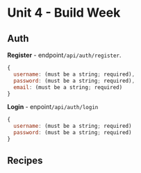 # Unit 4 - Build Week

## Auth

**Register** - endpoint`/api/auth/register`.

```javascript
{
  username: (must be a string; required),
  password: (must be a string; required),
  email: (must be a string; required)
}
```

**Login** - enpoint`/api/auth/login`

```javascript
{
  username: (must be a string; required)
  password: (must be a string; required)
}
```

## Recipes
